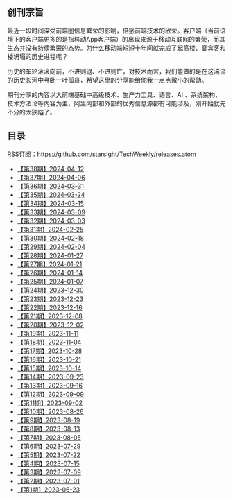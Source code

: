 ## 创刊宗旨

最近一段时间深受前端圈信息繁荣的影响，倍感前端技术的欣荣。客户端（当前语境下的客户端更多的是指移动App客户端）的出现来源于移动互联网的繁荣，而其生态并没有持续繁荣的态势。为什么移动端短短十年间就完成了起高楼、宴宾客和楼坍塌的历史进程呢？

历史的车轮滚滚向前，不进则退、不进则亡，对技术而言，我们能做的是在这湍流的历史长河中寻卧一叶孤舟，希望这里的分享能给你我一点点微小的帮助。

期刊分享的内容以大前端基础中高级技术、生产力工具、语言、AI 、系统架构、技术方法论等内容为主，阿里内部和外部的优秀信息源都有可能涉及，刚开始就先不分的太狭隘了。



## 目录

RSS订阅：https://github.com/starsight/TechWeekly/releases.atom
- [【第38期】2024-04-12](https://github.com/starsight/TechWeekly/releases/tag/%2338)
- [【第37期】2024-04-06](https://github.com/starsight/TechWeekly/releases/tag/%2337)
- [【第36期】2024-03-31](https://github.com/starsight/TechWeekly/releases/tag/%2336)
- [【第35期】2024-03-24](https://github.com/starsight/TechWeekly/releases/tag/%2335)
- [【第34期】2024-03-15](https://github.com/starsight/TechWeekly/releases/tag/%2334)
- [【第33期】2024-03-09](https://github.com/starsight/TechWeekly/releases/tag/%2333)
- [【第32期】2024-03-03](https://github.com/starsight/TechWeekly/releases/tag/%2332)
- [【第31期】2024-02-25](https://github.com/starsight/TechWeekly/releases/tag/%2331)
-  [【第30期】2024-02-18](https://github.com/starsight/TechWeekly/releases/tag/%2330)
- [【第29期】2024-02-04](https://github.com/starsight/TechWeekly/releases/tag/%2329)
-  [【第28期】2024-01-27](https://github.com/starsight/TechWeekly/releases/tag/%2328)
- [【第27期】2024-01-21](https://github.com/starsight/TechWeekly/releases/tag/%2327)
- [【第26期】2024-01-14](https://github.com/starsight/TechWeekly/releases/tag/%2326)
- [【第25期】2024-01-07](https://github.com/starsight/TechWeekly/releases/tag/%2325)
- [【第24期】2023-12-30](https://github.com/starsight/TechWeekly/releases/tag/%2324)
- [【第23期】2023-12-23](https://github.com/starsight/TechWeekly/releases/tag/%2323)
- [【第22期】2023-12-16](https://github.com/starsight/TechWeekly/releases/tag/%2322)
- [【第21期】2023-12-08](https://github.com/starsight/TechWeekly/releases/tag/%2321)
- [【第20期】2023-12-02](https://github.com/starsight/TechWeekly/releases/tag/%2320)
- [【第19期】2023-11-11](https://github.com/starsight/TechWeekly/releases/tag/%2319)
- [【第18期】2023-11-04](https://github.com/starsight/TechWeekly/releases/tag/%2318)
- [【第17期】2023-10-28](https://github.com/starsight/TechWeekly/releases/tag/%2317)
- [【第16期】2023-10-21](https://github.com/starsight/TechWeekly/releases/tag/%2316)
- [【第15期】2023-10-14](https://github.com/starsight/TechWeekly/releases/tag/%2315)
- [【第14期】2023-09-23](https://github.com/starsight/TechWeekly/releases/tag/%2314)
- [【第13期】2023-09-16](https://github.com/starsight/TechWeekly/releases/tag/%2313)
- [【第12期】2023-09-09](https://github.com/starsight/TechWeekly/releases/tag/%2312)
- [【第11期】2023-09-02](https://github.com/starsight/TechWeekly/releases/tag/%2311)
- [【第10期】2023-08-26](https://github.com/starsight/TechWeekly/releases/tag/%2310)
- [【第9期】2023-08-19](https://github.com/starsight/TechWeekly/releases/tag/%239)
- [【第8期】2023-08-13](https://github.com/starsight/TechWeekly/releases/tag/%238)
- [【第7期】2023-08-05](https://github.com/starsight/TechWeekly/releases/tag/%237)
- [【第6期】2023-07-29](https://github.com/starsight/TechWeekly/releases/tag/%236)
- [【第5期】2023-07-22](https://github.com/starsight/TechWeekly/releases/tag/%235)
- [【第4期】2023-07-15 ](https://github.com/starsight/TechWeekly/releases/tag/%234)
- [【第3期】2023-07-09](https://github.com/starsight/TechWeekly/releases/tag/%233)
- [【第2期】2023-07-01](https://github.com/starsight/TechWeekly/releases/tag/%232)
- [【第1期】2023-06-23](https://github.com/starsight/TechWeekly/releases/tag/%231)
